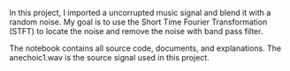 In this project, I imported a uncorrupted music signal and blend it with a random noise. My goal is to use the Short Time Fourier Transformation (STFT) to locate the noise and remove the noise with band pass filter. 

The notebook contains all source code, documents, and explanations. The anechoic1.wav is the source signal used in this project.
